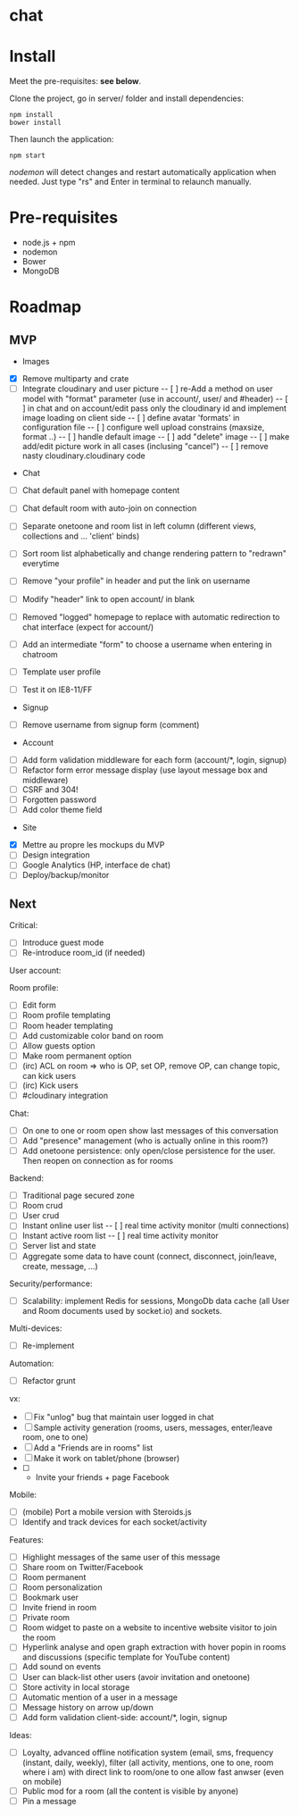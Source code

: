 chat
====

# Install

Meet the pre-requisites: **see below**.

Clone the project, go in server/ folder and install dependencies:

```
npm install
bower install
```

Then launch the application:

```
npm start
```

*nodemon* will detect changes and restart automatically application when needed. Just type "rs" and Enter in terminal to relaunch manually.

# Pre-requisites

* node.js + npm
* nodemon
* Bower
* MongoDB

# Roadmap

## MVP

- Images
- [x] Remove multiparty and crate
- [ ] Integrate cloudinary and user picture
-- [ ] re-Add a method on user model with "format" parameter (use in account/, user/ and #header)
-- [ ] in chat and on account/edit pass only the cloudinary id and implement image loading on client side
-- [ ] define avatar 'formats' in configuration file
-- [ ] configure well upload constrains (maxsize, format ..)
-- [ ] handle default image
-- [ ] add "delete" image
-- [ ] make add/edit picture work in all cases (inclusing "cancel")
-- [ ] remove nasty cloudinary.cloudinary code

- Chat
- [ ] Chat default panel with homepage content
- [ ] Chat default room with auto-join on connection
- [ ] Separate onetoone and room list in left column (different views, collections and ... 'client' binds)
- [ ] Sort room list alphabetically and change rendering pattern to "redrawn" everytime

- [ ] Remove "your profile" in header and put the link on username
- [ ] Modify "header" link to open account/ in blank
- [ ] Removed "logged" homepage to replace with automatic redirection to chat interface (expect for account/)

- [ ] Add an intermediate "form" to choose a username when entering in chatroom

- [ ] Template user profile
- [ ] Test it on IE8-11/FF

- Signup
- [ ] Remove username from signup form (comment)

- Account
- [ ] Add form validation middleware for each form (account/*, login, signup)
- [ ] Refactor form error message display (use layout message box and middleware)
- [ ] CSRF and 304!
- [ ] Forgotten password
- [ ] Add color theme field

- Site
- [x] Mettre au propre les mockups du MVP
- [ ] Design integration
- [ ] Google Analytics (HP, interface de chat)
- [ ] Deploy/backup/monitor

## Next

Critical:
- [ ] Introduce guest mode
- [ ] Re-introduce room_id (if needed)

User account:

Room profile:
- [ ] Edit form
- [ ] Room profile templating
- [ ] Room header templating
- [ ] Add customizable color band on room
- [ ] Allow guests option
- [ ] Make room permanent option
- [ ] (irc) ACL on room => who is OP, set OP, remove OP, can change topic, can kick users
- [ ] (irc) Kick users
- [ ] #cloudinary integration

Chat:
- [ ] On one to one or room open show last messages of this conversation
- [ ] Add "presence" management (who is actually online in this room?)
- [ ] Add onetoone persistence: only open/close persistence for the user. Then reopen on connection as for rooms

Backend:
- [ ] Traditional page secured zone
- [ ] Room crud
- [ ] User crud
- [ ] Instant online user list
-- [ ] real time activity monitor (multi connections)
- [ ] Instant active room list
-- [ ] real time activity monitor
- [ ] Server list and state
- [ ] Aggregate some data to have count (connect, disconnect, join/leave, create, message, ...)

Security/performance:
- [ ] Scalability: implement Redis for sessions, MongoDb data cache (all User and Room documents used by socket.io) and sockets.

Multi-devices:
- [ ] Re-implement

Automation:
- [ ] Refactor grunt

vx:
- [ ] Fix "unlog" bug that maintain user logged in chat
- [ ] Sample activity generation (rooms, users, messages, enter/leave room, one to one)
- [ ] Add a "Friends are in rooms" list
- [ ] Make it work on tablet/phone (browser)
- [ ] + Invite your friends + page Facebook

Mobile:
- [ ] (mobile) Port a mobile version with Steroids.js
- [ ] Identify and track devices for each socket/activity

Features:
- [ ] Highlight messages of the same user of this message
- [ ] Share room on Twitter/Facebook
- [ ] Room permanent
- [ ] Room personalization
- [ ] Bookmark user
- [ ] Invite friend in room
- [ ] Private room
- [ ] Room widget to paste on a website to incentive website visitor to join the room
- [ ] Hyperlink analyse and open graph extraction with hover popin in rooms and discussions (specific template for YouTube content)
- [ ] Add sound on events
- [ ] User can black-list other users (avoir invitation and onetoone)
- [ ] Store activity in local storage
- [ ] Automatic mention of a user in a message
- [ ] Message history on arrow up/down
- [ ] Add form validation client-side: account/*, login, signup

Ideas:
- [ ] Loyalty, advanced offline notification system (email, sms, frequency (instant, daily, weekly), filter (all activity, mentions, one to one, room where i am) with direct link to room/one to one allow fast anwser (even on mobile)
- [ ] Public mod for a room (all the content is visible by anyone)
- [ ] Pin a message
